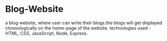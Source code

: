 # Blog-Website
a blog website, where user can write their blogs.the blogs will get displayed chronologically on the home-page of the website.
technologies used - HTML, CSS, JavaScript, Node, Express.
